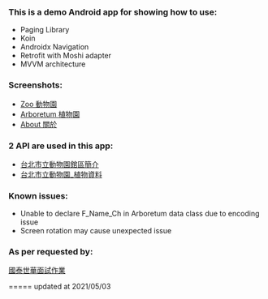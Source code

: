 ### This is a demo Android app for showing how to use:
- Paging Library
- Koin
- Androidx Navigation
- Retrofit with Moshi adapter
- MVVM architecture

### Screenshots:
- [Zoo 動物園](./screenshots/zoo.png)
- [Arboretum 植物園](./screenshots/arboretum.png)
- [About 關於](./screenshots/about.png)

### 2 API are used in this app:
- [台北市立動物園館區簡介](https://data.taipei/#/dataset/detail?id=1ed45a8a-d26a-4a5f-b544-788a4071eea2)
- [台北市立動物園_植物資料](https://data.taipei/#/dataset/detail?id=48c4d6a7-4b09-4d1f-9739-ee837d302bd1)

### Known issues:
- Unable to declare F_Name_Ch in Arboretum data class due to encoding issue
- Screen rotation may cause unexpected issue

### As per requested by:
[國泰世華面試作業](https://drive.google.com/file/d/1y_qZCjAgHZo9Qf4vPXEIWT5gmR6yxtsS/view)

=====
updated at 2021/05/03
